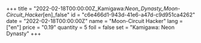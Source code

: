 +++
title = "2022-02-18T00:00:00Z_Kamigawa:_Neon_Dynasty_Moon-Circuit_Hacker_[en]_false"
id = "c6e466d1-943d-41e6-a47d-c9d951ca4262"
date = "2022-02-18T00:00:00Z"
name = "Moon-Circuit Hacker"
lang = ["en"]
price = "0.19"
quantity = 5
foil = false
set = "Kamigawa: Neon Dynasty"
+++
